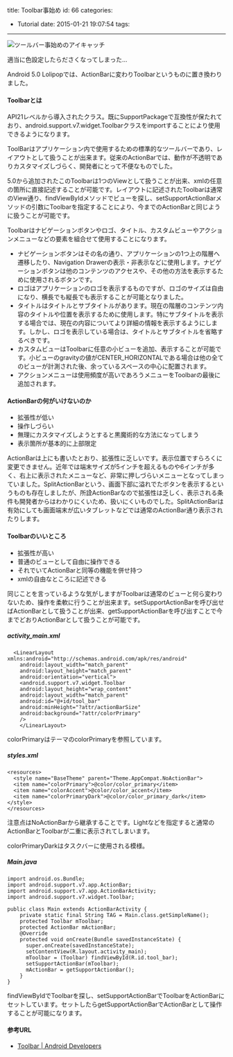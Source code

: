 title: Toolbar事始め
id: 66
categories:
  - Tutorial
date: 2015-01-21 19:07:54
tags:
---
![ツールバー事始めのアイキャッチ](/images/toolbar_eyecatch.png)

適当に色設定したらださくなってしまった...

Android 5.0 Lolipopでは、ActionBarに変わりToolbarというものに置き換わりました。

<!--more-->

#### Toolbarとは

API21レベルから導入されたクラス。既にSupportPackageで互換性が保たれており、android.support.v7.widget.Toolbarクラスをimportすることにより使用できるようになります。

ToolBarはアプリケーション内で使用するための標準的なツールバーであり、レイアウトとして扱うことが出来ます。従来のActionBarでは、動作が不透明でありカスタマイズしづらく、開発者にとって不便なものでした。

5.0から追加されたこのToolbarは1つのViewとして扱うことが出来、xmlの任意の箇所に直接記述することが可能です。レイアウトに記述されたToolbarは通常のView通り、findViewByIdメソッドでビューを探し、setSupportActionBarメソッドの引数にToolbarを指定することにより、今までのActionBarと同じように扱うことが可能です。

Toolbarはナビゲーションボタンやロゴ、タイトル、カスタムビューやアクションメニューなどの要素を組合せて使用することになります。

*   ナビゲーションボタンはその名の通り、アプリケーションの1つ上の階層へ遷移したり、Navigation Drawerの表示・非表示などに使用します。ナビゲーションボタンは他のコンテンツのアクセスや、その他の方法を表示するために使用されるボタンです。
*   ロゴはアプリケーションのロゴを表示するものですが、ロゴのサイズは自由になり、横長でも縦長でも表示することが可能となりました。
*   タイトルはタイトルとサブタイトルがあります。現在の階層のコンテンツ内容のタイトルや位置を表示するために使用します。特にサブタイトルを表示する場合では、現在の内容についてより詳細の情報を表示するようにします。しかし、ロゴを表示している場合は、タイトルとサブタイトルを省略するべきです。
*   カスタムビューはToolbarに任意の小ビューを追加、表示することが可能です。小ビューのgravityの値がCENTER_HORIZONTALである場合は他の全てのビューが計測された後、余っているスペースの中心に配置されます。
*   アクションメニューは使用頻度が高いであろうメニューをToolbarの最後に追加されます。

#### ActionBarの何がいけないのか

*   拡張性が低い
*   操作しづらい
*   無理にカスタマイズしようとすると黒魔術的な方法になってしまう
*   表示箇所が基本的に上部限定

ActionBarは上にも書いたとおり、拡張性に乏しいです。表示位置ですらろくに変更できません。近年では端末サイズが5インチを超えるものや6インチが多く、右上に表示されたメニューなど、非常に押しづらいメニューとなってしまっていました。SplitActionBarという、画面下部に溢れでたボタンを表示するというものも存在しましたが、所詮ActionBarなので拡張性は乏しく、表示される条件も開発者からはわかりにくいため、扱いにくいものでした。SplitActionBarは有効にしても画面端末が広いタブレットなどでは通常のActionBar通り表示されたりします。

#### Toolbarのいいところ

*   拡張性が高い
*   普通のビューとして自由に操作できる
*   それでいてActionBarと同等の機能を併せ持つ
*   xmlの自由なところに記述できる

同じことを言っているような気がしますがToolbarは通常のビューと何ら変わりないため、操作を柔軟に行うことが出来ます。setSupportActionBarを呼び出せばActionBarとして扱うことが出来、getSupportActionBarを呼び出すことで今までどおりActionBarとして扱うことが可能です。

##### activity_main.xml

```
  <LinearLayout xmlns:android="http://schemas.android.com/apk/res/android"
    android:layout_width="match_parent"
    android:layout_height="match_parent"
    android:orientation="vertical">
    <android.support.v7.widget.Toolbar
    android:layout_height="wrap_content"
    android:layout_width="match_parent"
    android:id="@+id/tool_bar"
    android:minHeight="?attr/actionBarSize"
    android:background="?attr/colorPrimary"
    />
    </LinearLayout>
```

colorPrimaryはテーマのcolorPrimaryを参照しています。

##### styles.xml

```
<resources>
  <style name="BaseTheme" parent="Theme.AppCompat.NoActionBar">
  <item name="colorPrimary">@color/color_primary</item>
  <item name="colorAccent">@color/color_accent</item>
  <item name="colorPrimaryDark">@color/color_primary_dark</item>
</style>
</resources>
```

注意点はNoActionBarから継承することです。Lightなどを指定すると通常のActionBarとToolbarが二重に表示されてしまいます。

colorPrimaryDarkはタスクバーに使用される模様。

##### Main.java

```
import android.os.Bundle;
import android.support.v7.app.ActionBar;
import android.support.v7.app.ActionBarActivity;
import android.support.v7.widget.Toolbar;

public class Main extends ActionBarActivity {
    private static final String TAG = Main.class.getSimpleName();
    protected Toolbar mToolbar;
    protected ActionBar mActionBar;
    @Override
    protected void onCreate(Bundle savedInstanceState) {
      super.onCreate(savedInstanceState);
      setContentView(R.layout.activity_main);
      mToolbar = (Toolbar) findViewById(R.id.tool_bar);
      setSupportActionBar(mToolbar);
      mActionBar = getSupportActionBar();
    }
}
```

findViewByIdでToolbarを探し、setSupportActionBarでToolbarをActionBarにセットしています。セットしたらgetSupportActionBarでActionBarとして操作することが可能になります。

#### 参考URL

*   [Toolbar | Android Developers](http://developer.android.com/reference/android/support/v7/widget/Toolbar.html)